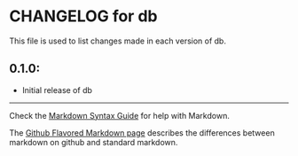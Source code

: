 # CHANGELOG for db

This file is used to list changes made in each version of db.

## 0.1.0:

* Initial release of db

- - -
Check the [Markdown Syntax Guide](http://daringfireball.net/projects/markdown/syntax) for help with Markdown.

The [Github Flavored Markdown page](http://github.github.com/github-flavored-markdown/) describes the differences between markdown on github and standard markdown.

